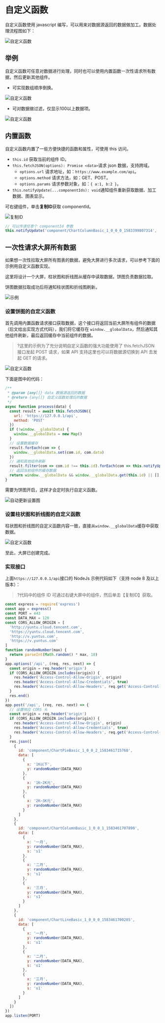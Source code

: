 # 自定义函数

自定义函数使用 javascript 编写，可以用来对数据源返回的数据做加工。数据处理流程图如下：

![自定义函数](https://main.qcloudimg.com/raw/65ce7157cf4c6f1bb062a06a5d8beec8.png)

## 举例

自定义函数可任意对数据进行处理，同时也可以使用内置函数一次性请求所有数据，然后更新其他组件。

- 可实现数组顺序倒换。

![自定义函数](https://main.qcloudimg.com/raw/10a0350830a7b37755e0cab40e62fc8f.png)

- 可对数据做过滤，仅显示100以上数据项。

![自定义函数](https://main.qcloudimg.com/raw/d608034e959a5087fe12b5f0ef814b15.png)

## 内置函数

自定义函数内置了一些方便快捷的函数和属性，可使用 this 访问。

- `this.id` 获取当前的组件 ID。
- `this.fetchJSON(options): Promise <data>`请求 json 数据，支持跨域。
  - `options.url` 请求地址，如：`https://www.example.com/api`。
  - `options.method` 请求方法，如：GET、POST。
  - `options.params` 请求参数对象，如：`{ a:1, b:2 }`。
- `this.notifyUpdate(...componentIds): void`通知组件重新获取数据、加工数据、图表显示。

可右键组件，单击**复制ID**获取 componentId。

![复制ID](https://main.qcloudimg.com/raw/544322ac65859f881b0a357be7cb8711.png)

```JavaScript
// 可以传递任意个 componentId 参数
this.notifyUpdate('component/ChartColumnBasic_1_0_0_0_1583399807314', 'component/EchartMixLineBar_1_0_0_1_1583418533793')
```

## 一次性请求大屏所有数据

如果想一次性拉取大屏所有图表的数据，避免大屏进行多次请求，可以参考下面的示例用自定义函数实现。

这里将设计一个大屏，柱状图和折线图从缓存中读取数据，饼图负责数据拉取。

饼图数据拉取成功后将通知柱状图和折线图刷新。

![示例](https://main.qcloudimg.com/raw/1424b9552c58d5fba8ca1753c056b6fb.png)

### 设置饼图的自定义函数

首先调用内置函数请求接口获取数据，这个接口将返回当前大屏所有组件的数据（后文给出实现方式代码），我们将它缓存在 `window.__globalData`，然后通知其他组件刷新，最后返回缓存中当前组件的数据。
>?这里的示例为了充分说明自定义函数的强大功能使用了 this.fetchJSON 接口发起 POST 请求，如果 API 支持这里也可以将数据源切换到 API 去发起 GET 的请求。

![自定义函数](https://main.qcloudimg.com/raw/b1b195096434913ff6c279cca5a8cd53.png)

下面是图中的代码：

```JavaScript
/**
 * @param {any[]} data 数据源返回的数据
 * @return {any[]} 自定义函数处理后的数据
 */
async function process(data) {
  const result = await this.fetchJSON({
    url: 'https://127.0.0.1/api',
    method: 'POST'
  })
  if (!window.__globalData) {
    window.__globalData = new Map()
  }
  // 设置数据缓存
  result.forEach(com => {
    window.__globalData.set(com.id, com.data)
  })
  // 通知其他组件刷新
  result.filter(com => com.id !== this.id).forEach(com => this.notifyUpdate(com.id))
  // 返回当前组件的缓存数据
  return window.__globalData && window.__globalData.get(this.id) || []
}
```

需要为饼图开启，这样才会定时执行自定义函数。

![自动更新设置图](https://qcloudimg.tencent-cloud.cn/raw/e5a51c9b7f4ebe1165e5db767fc8f5d0.png)

### 设置柱状图和折线图的自定义函数

柱状图和折线图的自定义函数内容一致，直接从`window.__globalData`缓存中获取数据。

![自定义函数](https://main.qcloudimg.com/raw/b36a2c5c03d1028d64a03a5882c7caff.png)

至此，大屏已创建完成。

### 实现接口

上面`https://127.0.0.1/api`接口的 NodeJs 示例代码如下（支持 node 8 及以上版本）：
>?代码中的组件 ID 可通过右键大屏中的组件，然后单击【复制ID】获取。
>

```JavaScript
const express = require('express')
const app = express()
const PORT = 443
const DATA_MAX = 120
const CORS_ALLOW_ORIGIN = [
  'http://yuntu.cloud.tencent.com',
  'https://yuntu.cloud.tencent.com',
  'http://v.yuntus.com',
  'https://v.yuntus.com'
]
function randomNumber(max) {
  return parseInt(Math.random() * max, 10)
}
app.options('/api', (req, res, next) => {
  const origin = req.header('origin')
  if (CORS_ALLOW_ORIGIN.includes(origin)) {
    res.header('Access-Control-Allow-Origin', origin)
    res.header('Access-Control-Allow-Credentials', true)
    res.header('Access-Control-Allow-Headers', req.get('Access-Control-Request-Headers'))
  }
  res.end()
})
app.post('/api', (req, res, next) => {
  // 设置响应 CORS 头
  const origin = req.header('origin')
  if (CORS_ALLOW_ORIGIN.includes(origin)) {
    res.header('Access-Control-Allow-Origin', origin)
    res.header('Access-Control-Allow-Credentials', true)
    res.header('Access-Control-Allow-Headers', req.get('Access-Control-Request-Headers'))
  }
  res.json([
    {
      id: 'component/ChartPieBasic_1_0_0_2_1583461715768',
      data: [
        {
          x: '1K以下',
          y: randomNumber(DATA_MAX)
        },
        {
          x: '1K~2K元',
          y: randomNumber(DATA_MAX)
        },
        {
          x: '2K~3K元',
          y: randomNumber(DATA_MAX)
        }
      ]
    },
    {
      id: 'component/ChartColumnBasic_1_0_0_1_1583461707890',
      data: [
        {
          x: '一月',
          y: randomNumber(DATA_MAX),
          s: 's1'
        },
        {
          x: '二月',
          y: randomNumber(DATA_MAX),
          s: 's1'
        },
        {
          x: '三月',
          y: randomNumber(DATA_MAX),
          s: 's1'
        }
      ]
    },
    {
      id: 'component/ChartLineBasic_1_0_0_0_1583461700285',
      data: [
        {
          x: '一月',
          y: randomNumber(DATA_MAX),
          s: 's1'
        },
        {
          x: '二月',
          y: randomNumber(DATA_MAX),
          s: 's1'
        },
        {
          x: '三月',
          y: randomNumber(DATA_MAX),
          s: 's1'
        }
      ]
    }
  ])
})
app.listen(PORT)
```
